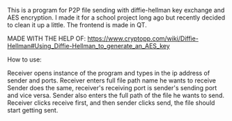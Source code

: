 This is a program for P2P file sending with diffie-hellman key exchange and AES encryption.
I made it for a school project long ago but recently decided to clean it up a little.
The frontend is made in QT.

MADE WITH THE HELP OF: https://www.cryptopp.com/wiki/Diffie-Hellman#Using_Diffie-Hellman_to_generate_an_AES_key


How to use:

Receiver opens instance of the program and types in the ip address of sender and ports.
Receiver enters full file path name he wants to receive
Sender does the same, receiver's receiving port is sender's sending port and vice versa.
Sender also enters the full path of the file he wants to send.
Receiver clicks receive first, and then sender clicks send, the file should start getting sent.